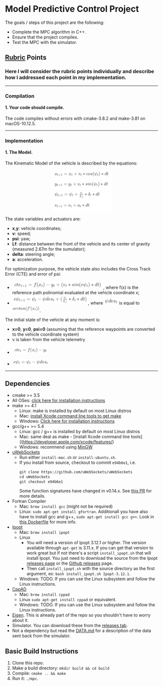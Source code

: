 # Model Predictive Control Project

The goals / steps of this project are the following:

* Complete the MPC algorithm in C++.
* Ensure that the project compiles.
* Test the MPC with the simulator.

## [Rubric](https://review.udacity.com/#!/rubrics/896/view) Points
### Here I will consider the rubric points individually and describe how I addressed each point in my implementation.

---
### Compilation
#### 1. Your code should compile.

The code compiles without errors with cmake-3.8.2 and make-3.81 on macOS-10.12.5.

---
### Implementation
#### 1. The Model.

The Kinematic Model of the vehicle is described by the equations: <p align="center"><img src="pic/state_update.png" alt="State Update" width="200"/></p>
The state variables and actuators are:

* **x**,**y**: vehicle coordinates;
* **v**: speed;
* **psi**: yaw;
* **Lf**: distance between the front of the vehicle and its center of gravity (measured 2.67m for the sumulator);
* **delta**: steering angle;
* **a**: acceleration.

For optimization purpose, the vehicle state also includes the Cross Track Error (CTE) and error of psi:

* <img src="pic/cte_update.png" alt="CTE Update" width="300"/>, where f(x) is the reference path polinomial evaluated at the vehicle coordinate x;
* <img src="pic/epsi_update.png" alt="ePsi Update" width="250"/>, where <img src="pic/psides.png" alt="PsiDes" width="45"/> is equal to <img src="pic/psides_value.png" alt="PsiDes Value" width="90"/>.

The initial state of the vehicle at any moment is:

* **x=0**, **y=0**, **psi=0** (assuming that the reference waypoints are converted to the vehicle coordinate system)
* v is taken from the vehicle telemetry
* <p align="left"><img src="pic/cte.png" alt="CTE" width="120"/></p>
* <p align="left"><img src="pic/epsi.png" alt="CTE" width="120"/></p>

---

## Dependencies

* cmake >= 3.5
 * All OSes: [click here for installation instructions](https://cmake.org/install/)
* make >= 4.1
  * Linux: make is installed by default on most Linux distros
  * Mac: [install Xcode command line tools to get make](https://developer.apple.com/xcode/features/)
  * Windows: [Click here for installation instructions](http://gnuwin32.sourceforge.net/packages/make.htm)
* gcc/g++ >= 5.4
  * Linux: gcc / g++ is installed by default on most Linux distros
  * Mac: same deal as make - [install Xcode command line tools]((https://developer.apple.com/xcode/features/)
  * Windows: recommend using [MinGW](http://www.mingw.org/)
* [uWebSockets](https://github.com/uWebSockets/uWebSockets)
  * Run either `install-mac.sh` or `install-ubuntu.sh`.
  * If you install from source, checkout to commit `e94b6e1`, i.e.
    ```
    git clone https://github.com/uWebSockets/uWebSockets 
    cd uWebSockets
    git checkout e94b6e1
    ```
    Some function signatures have changed in v0.14.x. See [this PR](https://github.com/udacity/CarND-MPC-Project/pull/3) for more details.
* Fortran Compiler
  * Mac: `brew install gcc` (might not be required)
  * Linux: `sudo apt-get install gfortran`. Additionall you have also have to install gcc and g++, `sudo apt-get install gcc g++`. Look in [this Dockerfile](https://github.com/udacity/CarND-MPC-Quizzes/blob/master/Dockerfile) for more info.
* [Ipopt](https://projects.coin-or.org/Ipopt)
  * Mac: `brew install ipopt`
  * Linux
    * You will need a version of Ipopt 3.12.1 or higher. The version available through `apt-get` is 3.11.x. If you can get that version to work great but if not there's a script `install_ipopt.sh` that will install Ipopt. You just need to download the source from the Ipopt [releases page](https://www.coin-or.org/download/source/Ipopt/) or the [Github releases](https://github.com/coin-or/Ipopt/releases) page.
    * Then call `install_ipopt.sh` with the source directory as the first argument, ex: `bash install_ipopt.sh Ipopt-3.12.1`. 
  * Windows: TODO. If you can use the Linux subsystem and follow the Linux instructions.
* [CppAD](https://www.coin-or.org/CppAD/)
  * Mac: `brew install cppad`
  * Linux `sudo apt-get install cppad` or equivalent.
  * Windows: TODO. If you can use the Linux subsystem and follow the Linux instructions.
* [Eigen](http://eigen.tuxfamily.org/index.php?title=Main_Page). This is already part of the repo so you shouldn't have to worry about it.
* Simulator. You can download these from the [releases tab](https://github.com/udacity/self-driving-car-sim/releases).
* Not a dependency but read the [DATA.md](./DATA.md) for a description of the data sent back from the simulator.


## Basic Build Instructions


1. Clone this repo.
2. Make a build directory: `mkdir build && cd build`
3. Compile: `cmake .. && make`
4. Run it: `./mpc`.
